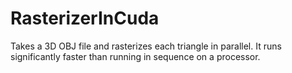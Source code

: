 # RasterizerInCuda
Takes a 3D OBJ file and rasterizes each triangle in parallel. It runs significantly faster than running in sequence on a processor.
